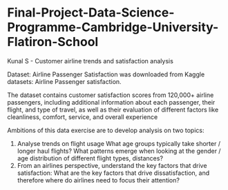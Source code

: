 # Final-Project-Data-Science-Programme-Cambridge-University-Flatiron-School
Kunal S - Customer airline trends and satisfaction analysis

Dataset: Airline Passenger Satisfaction was downloaded from Kaggle datasets: Airline Passenger satisfaction.

The dataset contains customer satisfaction scores from 120,000+ airline passengers, including additional information about each passenger, their flight, and type of travel, as well as their evaluation of different factors like cleanliness, comfort, service, and overall experience

Ambitions of this data exercise are to develop analysis on two topics:

1) Analyse trends on flight usage
  What age groups typically take shorter / longer haul flights?
  What patterns emerge when looking at the gender / age distribution of different flight types, distances?
2) From an airlines perspective, understand the key factors that drive satisfaction:
  What are the key factors that drive dissatisfaction, and therefore where do airlines need to focus their attention?
